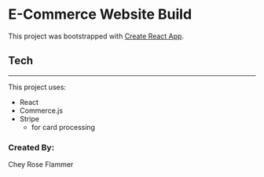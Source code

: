# E-Commerce Website Build

This project was bootstrapped with [Create React App](https://github.com/facebook/create-react-app).

## Tech

---

This project uses:

- React
- Commerce.js
- Stripe
  - for card processing

### Created By:

Chey Rose Flammer
